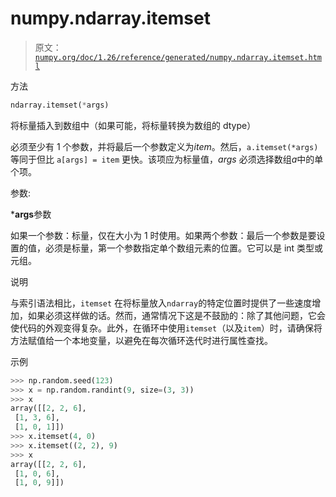# numpy.ndarray.itemset

> 原文：[`numpy.org/doc/1.26/reference/generated/numpy.ndarray.itemset.html`](https://numpy.org/doc/1.26/reference/generated/numpy.ndarray.itemset.html)

方法

```py
ndarray.itemset(*args)
```

将标量插入到数组中（如果可能，将标量转换为数组的 dtype）

必须至少有 1 个参数，并将最后一个参数定义为*item*。然后，`a.itemset(*args)` 等同于但比 `a[args] = item` 更快。该项应为标量值，*args* 必须选择数组*a*中的单个项。

参数:

***args**参数

如果一个参数：标量，仅在大小为 1 时使用。如果两个参数：最后一个参数是要设置的值，必须是标量，第一个参数指定单个数组元素的位置。它可以是 int 类型或元组。

说明

与索引语法相比，`itemset` 在将标量放入`ndarray`的特定位置时提供了一些速度增加，如果必须这样做的话。然而，通常情况下这是不鼓励的：除了其他问题，它会使代码的外观变得复杂。此外，在循环中使用`itemset`（以及`item`）时，请确保将方法赋值给一个本地变量，以避免在每次循环迭代时进行属性查找。

示例

```py
>>> np.random.seed(123)
>>> x = np.random.randint(9, size=(3, 3))
>>> x
array([[2, 2, 6],
 [1, 3, 6],
 [1, 0, 1]])
>>> x.itemset(4, 0)
>>> x.itemset((2, 2), 9)
>>> x
array([[2, 2, 6],
 [1, 0, 6],
 [1, 0, 9]]) 
```
